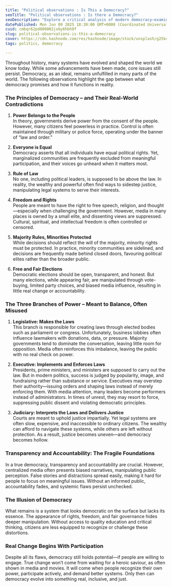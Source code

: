 ```yaml
---
title: "Political observations : Is This a Democracy?"
seoTitle: "Political observations : Is there a Democracy?"
seoDescription: "Explore a critical analysis of modern democracy—examining how power, media, law, and leadership often betray democratic ideals. Learn why real change begins"
datePublished: Mon Jun 09 2025 18:30:00 GMT+0000 (Coordinated Universal Time)
cuid: cmbqr62pd000002jx6y6hbh9f
slug: political-observations-is-this-a-democracy
cover: https://cdn.hashnode.com/res/hashnode/image/stock/unsplash/g25k43O8_wk/upload/36aa825dff36b70471e76207ed71583b.jpeg
tags: politics, democracy

---
```


Throughout history, many systems have evolved and shaped the world we know today. While some advancements have been made, core issues still persist. Democracy, as an ideal, remains unfulfilled in many parts of the world. The following observations highlight the gap between what democracy promises and how it functions in reality.

### The Principles of Democracy – and Their Real-World Contradictions

1. **Power Belongs to the People**  
    In theory, governments derive power from the consent of the people. However, many citizens feel powerless in practice. Control is often maintained through military or police force, operating under the banner of “law and order.”
    
2. **Everyone is Equal**  
    Democracy asserts that all individuals have equal political rights. Yet, marginalized communities are frequently excluded from meaningful participation, and their voices go unheard when it matters most.
    
3. **Rule of Law**  
    No one, including political leaders, is supposed to be above the law. In reality, the wealthy and powerful often find ways to sidestep justice, manipulating legal systems to serve their interests.
    
4. **Freedom and Rights**  
    People are meant to have the right to free speech, religion, and thought—especially when challenging the government. However, media in many places is owned by a small elite, and dissenting views are suppressed. Cultural, spiritual, and intellectual freedom is often controlled or censored.
    
5. **Majority Rules, Minorities Protected**  
    While decisions should reflect the will of the majority, minority rights must be protected. In practice, minority communities are sidelined, and decisions are frequently made behind closed doors, favouring political elites rather than the broader public.
    
6. **Free and Fair Elections**  
    Democratic elections should be open, transparent, and honest. But many elections, while appearing fair, are manipulated through vote-buying, limited party choices, and biased media influence, resulting in little real change or accountability.
    

### The Three Branches of Power – Meant to Balance, Often Misused

1. **Legislative: Makes the Laws**  
    This branch is responsible for creating laws through elected bodies such as parliament or congress. Unfortunately, business lobbies often influence lawmakers with donations, data, or pressure. Majority governments tend to dominate the conversation, leaving little room for opposition. Media often reinforces this imbalance, leaving the public with no real check on power.
    
2. **Executive: Implements and Enforces Laws**  
    Presidents, prime ministers, and ministers are supposed to carry out the law. But in modern politics, success is judged by popularity, image, and fundraising rather than substance or service. Executives may overstep their authority—issuing orders and shaping laws instead of merely enforcing them. With media attention, many leaders become performers instead of administrators. In times of unrest, they may resort to force, suppressing public dissent and violating democratic principles.
    
3. **Judiciary: Interprets the Laws and Delivers Justice**  
    Courts are meant to uphold justice impartially. Yet legal systems are often slow, expensive, and inaccessible to ordinary citizens. The wealthy can afford to navigate these systems, while others are left without protection. As a result, justice becomes uneven—and democracy becomes hollow.
    

### Transparency and Accountability: The Fragile Foundations

In a true democracy, transparency and accountability are crucial. However, centralized media often presents biased narratives, manipulating public perception. False stories and distractions spread easily, making it hard for people to focus on meaningful issues. Without an informed public, accountability fades, and systemic flaws persist unchecked.

### The Illusion of Democracy

What remains is a system that looks democratic on the surface but lacks its essence. The appearance of rights, freedom, and fair governance hides deeper manipulation. Without access to quality education and critical thinking, citizens are less equipped to recognize or challenge these distortions.

### Real Change Begins With Participation

Despite all its flaws, democracy still holds potential—if people are willing to engage. True change won’t come from waiting for a heroic saviour, as often shown in media and movies. It will come when people recognize their own power, participate actively, and demand better systems. Only then can democracy evolve into something real, inclusive, and just.